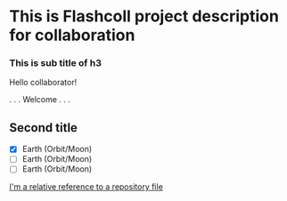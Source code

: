 # This is Flashcoll project description for collaboration

### This is sub title of h3

Hello collaborator!

. . . Welcome . . . 

## Second title

- [x] Earth (Orbit/Moon)
- [ ] Earth (Orbit/Moon)
- [ ] Earth (Orbit/Moon)

[I'm a relative reference to a repository file](https://github.com/mbos2/angular-clerk/blob/main/DESCRIPTION.md)
